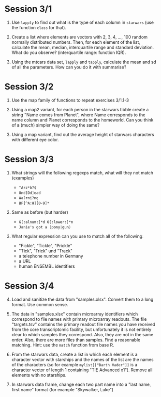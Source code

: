 # Session 3/1

 1. Use `lapply` to find out what is the type of each column in `starwars`
    (use the function `class` for that).

 2. Create a list where elements are vectors with 2, 3, 4, ..., 100 random
    normally distributed numbers.  Then, for each element of the list,
    calculate the mean, median, interquartile range and standard deviation.
    What do you observe? (interquartile range: function IQR).

 3. Using the mtcars data set, `lapply` and `tapply`, calculate the mean
    and sd of all the parameters. How can you do it with summarise?

# Session 3/2

 1. Use the map family of functions to repeat exercises 3/1.1-3

 2. Using a map2 variant, for each person in the starwars tibble create a
    string "Name comes from Planet", where Name corresponds to the name
    column and Planet corresponds to the homeworld. Can you think of a
    (much) simpler way of doing the same?

 3. Using a map variant, find out the average height of starwars characters
    with different eye color.

# Session 3/3

 1. What strings will the following regexps match, what will they not
     match (examples)

       * `^Arz*b?$`
       * `Und[Dd]ead`
       * `Wa?rni?ng`
       * `BF[^A:H][0-9]*`

 2. Same as before (but harder)

       * `G[:alnum:]*d O[:lower:]*n`
       * `Janie's got a (pony|gun)`

 3. What regular expression can you use to match all of the following:

       * "Fickle", "Tickle", "Prickle"
       * "Tick", "Trick" und "Track"
       * a telephone number in Germany
       * a URL
       * human ENSEMBL identifiers

# Session 3/4

 4. Load and sanitize the data from "samples.xlsx". Convert them to a
    long format. Use common sense.

 5. The data in "samples.xlsx" contain microarray identifiers which correspond to file
    names with primary microarray readouts. The file "targets.tsv"
    contains the primary readout file names you have received from the
    core transcriptomic facility, but unfortunately it is not entirely
    clear to which samples they correspond. Also, they are not in the
    same order. Also, there are more files than samples. Find a reasonable matching.
    Hint: use the `match` function from base R.

 6. From the starwars data, create a list in which each element is a
    character vector with starships and the names of the list are the
    names of the characters (so for example `mylist[["Darth Vader"]]`
    is a character vector of length 1 containing "TIE Advanced x1").
    Remove all elements with no starships.

 7. In starwars data frame, change each two part name into a "last name,
    first name" format (for example "Skywalker, Luke")
